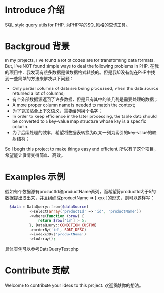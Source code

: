 # Introduce 介绍
SQL style query utils for PHP.
为PHP写的SQL风格的查询工具。

# Backgroud 背景
In my projects, I've found a lot of codes are for transforming data formats. But, I've NOT found simple ways to deal the following problems in PHP. 
在我的项目中，我发现有很多数据是做数据格式转换的。但是我却没有能在PHP中找到一些简单的方法来解决以下问题：

 - Only partial columns of data are being processed, when the data source returned a lot of columns;
 - 有个外部数据源返回了许多数据，但是只有其中的某几列是需要处理的数据；
 - A more proper column name is needed to match the context;
 - 为了更加贴合上下文语义，需要给列换个名字；
 - In order to keep efficience in the later processing, the table data should be converted to a key-value map structure whose key is a specific column.
 - 为了后续处理的效率，希望将数据表转换为以某一列为索引的key-value的映射结构；

So I begin this project to make things easy and efficient.
所以有了这个项目，希望能让事情变得简单、高效。

# Examples 示例
  假如有个数据源有productId和productName两列，而希望将productId大于5的数据提出取出来，并且组织成productName => [ xxx ]的形式，则可以这样写：
```php
  $data = DataQuery::from($dataSource)
           ->select(array('productId' => 'id', 'productName'))
           ->where(function ($row) {
               return $row['id'] > 5;
           }, DataQuery::CONDITION_CUSTOM)
           ->orderBy('id', SORT_DESC)
           ->indexedBy('productName')
           ->toArray();
```
  具体实例可以参考DataQueryTest.php

# Contribute 贡献
Welcome to contribute your ideas to this project.
欢迎贡献你的想法。
